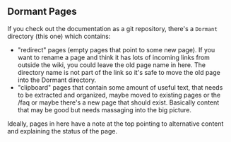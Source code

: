 Dormant Pages
-------------

If you check out the documentation as a git repository, there's a
`Dormant` directory (this one) which contains:

-   "redirect" pages (empty pages that point to some new page). If you
    want to rename a page and think it has lots of incoming links from
    outside the wiki, you could leave the old page name in here. The
    directory name is not part of the link so it's safe to move the old
    page into the Dormant directory.
-   "clipboard" pages that contain some amount of useful text, that
    needs to be extracted and organized, maybe moved to existing pages
    or the /faq or maybe there's a new page that should exist. Basically
    content that may be good but needs massaging into the big picture.

Ideally, pages in here have a note at the top pointing to alternative
content and explaining the status of the page.
